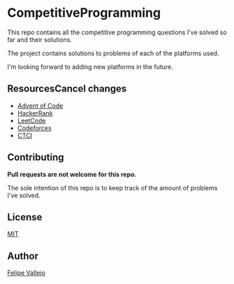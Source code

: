 # CompetitiveProgramming
This repo contains all the competitive programming questions I've solved so far and their solutions.

The project contains solutions to problems of each of the platforms used. 

I'm looking forward to adding new platforms in the future.

## ResourcesCancel changes
* [Advent of Code](https://adventofcode.com/)
* [HackerRank](https://www.hackerrank.com/)
* [LeetCode](https://leetcode.com/)
* [Codeforces](https://codeforces.com/)
* [CTCI](https://www.crackingthecodinginterview.com/)

## Contributing
**Pull requests are not welcome for this repo.**

The sole intention of this repo is to keep track of the amount of problems I've solved.

## License
[MIT](https://choosealicense.com/licenses/mit/)

## Author
[Felipe Vallejo](https://www.linkedin.com/in/felipe-vallejo-200188/)
